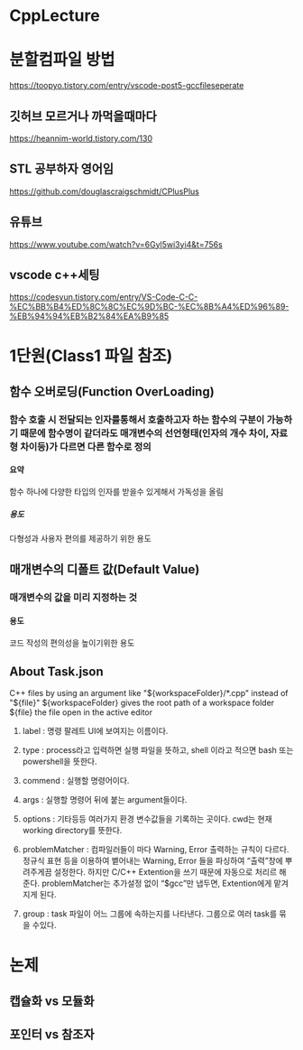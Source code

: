 # CppLecture

# 분할컴파일 방법
https://toopyo.tistory.com/entry/vscode-post5-gccfileseperate

## 깃허브 모르거나 까먹을때마다
https://heannim-world.tistory.com/130

## STL 공부하자 영어임
https://github.com/douglascraigschmidt/CPlusPlus

## 유튜브
https://www.youtube.com/watch?v=6Gyl5wi3yi4&t=756s

## vscode c++세팅
https://codesyun.tistory.com/entry/VS-Code-C-C-%EC%BB%B4%ED%8C%8C%EC%9D%BC-%EC%8B%A4%ED%96%89-%EB%94%94%EB%B2%84%EA%B9%85

# 1단원(Class1 파일 참조)

## 함수 오버로딩(Function OverLoading)
### 함수 호출 시 전달되는 인자를통해서 호출하고자 하는 함수의 구분이 가능하기 때문에 함수명이 같더라도 매개변수의 선언형태(인자의 개수 차이, 자료형 차이등)가 다르면 다른 함수로 정의
#### 요약
함수 하나에 다양한 타입의 인자를 받을수 있게해서 가독성을 올림
##### 용도
다형성과 사용자 편의를 제공하기 위한 용도

## 매개변수의 디폴트 값(Default Value)
### 매개변수의 값을 미리 지정하는 것
#### 용도
코드 작성의 편의성을 높이기위한 용도

## About Task.json
C++ files by using an argument like "${workspaceFolder}/*.cpp" instead of "${file}"
${workspaceFolder} gives the root path of a workspace folder
${file} the file open in the active editor
1. label : 명령 팔레트 UI에 보여지는 이름이다.

2. type : process라고 입력하면 실행 파일을 뜻하고, shell 이라고 적으면 bash 또는 powershell을 뜻한다.

3. commend : 실행할 명령어이다.

4. args : 실행할 명령어 뒤에 붙는 argument들이다.

6. options : 기타등등 여러가지 환경 변수값들을 기록하는 곳이다. cwd는 현재 working directory를 뜻한다. 

7. problemMatcher : 컴파일러들이 마다 Warning, Error 출력하는 규칙이 다르다. 정규식 표현 등을 이용하여 벹어내는 Warning, Error 들을 파싱하여 “출력”창에 뿌려주게끔 설정한다. 하지만 C/C++ Extention을 쓰기 때문에 자동으로 처리르 해 준다. problemMatcher는 추가설정 없이 “$gcc”만 냅두면, Extention에게 맡겨지게 된다.

8. group : task 파일이 어느 그룹에 속하는지를 나타낸다. 그룹으로 여러 task를 묶을 수있다.

# 논제

## 캡슐화 vs 모듈화

## 포인터 vs 참조자

